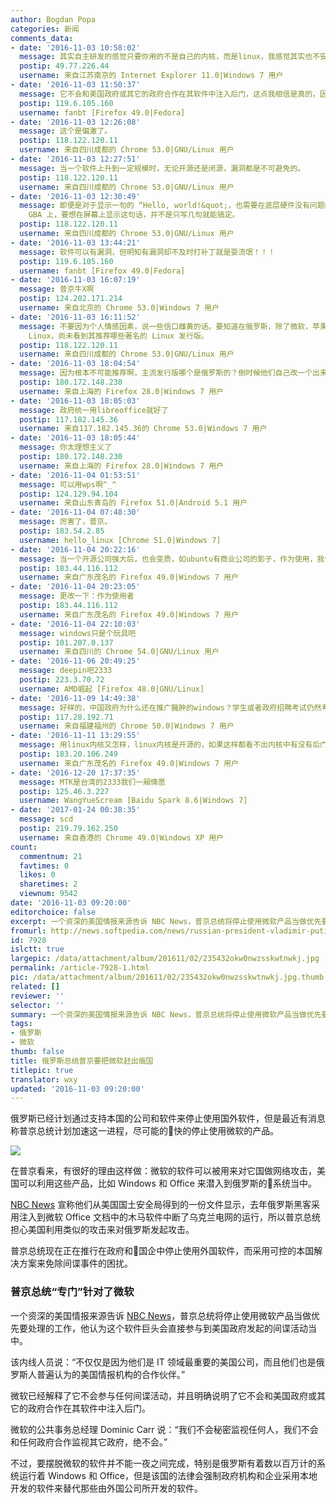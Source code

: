 ```yaml
---
author: Bogdan Popa
categories: 新闻
comments_data:
- date: '2016-11-03 10:58:02'
  message: 其实自主研发的感觉只要你用的不是自己的内核，而是linux，我感觉其实也不安全。说不定有后门没有被发现而已，其实什么都不安全
  postip: 49.77.226.44
  username: 来自江苏南京的 Internet Explorer 11.0|Windows 7 用户
- date: '2016-11-03 11:50:37'
  message: 它不会和美国政府或其它的政府合作在其软件中注入后门，这点我相信是真的，因为它根本就全身后门，哪还需要专门注入？
  postip: 119.6.105.160
  username: fanbt [Firefox 49.0|Fedora]
- date: '2016-11-03 12:26:08'
  message: 这个是偏激了。
  postip: 118.122.120.11
  username: 来自四川成都的 Chrome 53.0|GNU/Linux 用户
- date: '2016-11-03 12:27:51'
  message: 当一个软件上升到一定规模时，无论开源还是闭源，漏洞都是不可避免的。
  postip: 118.122.120.11
  username: 来自四川成都的 Chrome 53.0|GNU/Linux 用户
- date: '2016-11-03 12:30:49'
  message: 即便是对于显示一句的 “Hello, world!&quot;，也需要在底层硬件没有问题的情况下才能按预期执行。这还不说运行的平台，像当年任天堂的
    GBA 上，要想在屏幕上显示这句话，并不是只写几句就能搞定。
  postip: 118.122.120.11
  username: 来自四川成都的 Chrome 53.0|GNU/Linux 用户
- date: '2016-11-03 13:44:21'
  message: 软件可以有漏洞，但明知有漏洞却不及时打补丁就是耍流氓！！！
  postip: 119.6.105.160
  username: fanbt [Firefox 49.0|Fedora]
- date: '2016-11-03 16:07:19'
  message: 普京牛X啊
  postip: 124.202.171.214
  username: 来自北京的 Chrome 53.0|Windows 7 用户
- date: '2016-11-03 16:11:52'
  message: 不要因为个人情感因素，说一些信口雌黄的话。要知道在俄罗斯，除了微软，苹果，谷歌这些都是目标。另外就安卓这块来说，虽然谷歌市场份额大，但是安全方面，还是很糟糕。再多说一句，即便俄罗斯要强推
    Linux，尚未看到其推荐哪些著名的 Linux 发行版。
  postip: 118.122.120.11
  username: 来自四川成都的 Chrome 53.0|GNU/Linux 用户
- date: '2016-11-03 18:04:54'
  message: 因为根本不可能推荐啊，主流发行版哪个是俄罗斯的？倒时候他们自己改一个出来给政府用呀
  postip: 180.172.148.230
  username: 来自上海的 Firefox 28.0|Windows 7 用户
- date: '2016-11-03 18:05:03'
  message: 政府统一用libreoffice就好了
  postip: 117.182.145.36
  username: 来自117.182.145.36的 Chrome 53.0|Windows 7 用户
- date: '2016-11-03 18:05:44'
  message: 你太理想主义了
  postip: 180.172.148.230
  username: 来自上海的 Firefox 28.0|Windows 7 用户
- date: '2016-11-04 01:53:51'
  message: 可以用wps啊^_^
  postip: 124.129.94.104
  username: 来自山东青岛的 Firefox 51.0|Android 5.1 用户
- date: '2016-11-04 07:48:30'
  message: 厉害了，普京。
  postip: 183.54.2.85
  username: hello_linux [Chrome 51.0|Windows 7]
- date: '2016-11-04 20:22:16'
  message: 当一个开源公司强大后，也会变质，如ubuntu有商业公司的影子，作为使用，我们只能不断的将目前使用的系统、软件更改为使用人数少的系统和软件
  postip: 183.44.116.112
  username: 来自广东茂名的 Firefox 49.0|Windows 7 用户
- date: '2016-11-04 20:23:05'
  message: 更改一下：作为使用者
  postip: 183.44.116.112
  username: 来自广东茂名的 Firefox 49.0|Windows 7 用户
- date: '2016-11-04 22:10:03'
  message: windows只是个玩具吧
  postip: 101.207.0.137
  username: 来自四川的 Chrome 54.0|GNU/Linux 用户
- date: '2016-11-06 20:49:25'
  message: deepin吧2333
  postip: 223.3.70.72
  username: AMD崛起 [Firefox 48.0|GNU/Linux]
- date: '2016-11-09 14:49:38'
  message: 好样的，中国政府为什么还在推广臃肿的windows？学生或者政府招聘考试仍然考windows，中国真的造不出芯片吗？联发科不是中国的吗？
  postip: 117.28.192.71
  username: 来自福建福州的 Chrome 50.0|Windows 7 用户
- date: '2016-11-11 13:29:55'
  message: 用linux内核又怎样，linux内核是开源的，如果这样都看不出内核中有没有后门，那程序员不如s了算了
  postip: 183.20.106.249
  username: 来自广东茂名的 Firefox 49.0|Windows 7 用户
- date: '2016-12-20 17:37:35'
  message: MTK是台湾的2333我们一厢情愿
  postip: 125.46.3.227
  username: WangYueScream [Baidu Spark 8.6|Windows 7]
- date: '2017-01-24 00:38:35'
  message: scd
  postip: 219.79.162.250
  username: 来自香港的 Chrome 49.0|Windows XP 用户
count:
  commentnum: 21
  favtimes: 0
  likes: 0
  sharetimes: 2
  viewnum: 9542
date: '2016-11-03 09:20:00'
editorchoice: false
excerpt: 一个资深的美国情报来源告诉 NBC News，普京总统将停止使用微软产品当做优先要处理的工作，他认为这个软件巨头会直接参与到美国政府发起的间谍活动当中。
fromurl: http://news.softpedia.com/news/russian-president-vladimir-putin-wants-microsoft-out-of-the-country-509902.shtml
id: 7928
islctt: true
largepic: /data/attachment/album/201611/02/235432okw0nwzsskwtnwkj.jpg
permalink: /article-7928-1.html
pic: /data/attachment/album/201611/02/235432okw0nwzsskwtnwkj.jpg.thumb.jpg
related: []
reviewer: ''
selector: ''
summary: 一个资深的美国情报来源告诉 NBC News，普京总统将停止使用微软产品当做优先要处理的工作，他认为这个软件巨头会直接参与到美国政府发起的间谍活动当中。
tags:
- 俄罗斯
- 微软
thumb: false
title: 俄罗斯总统普京要把微软赶出俄国
titlepic: true
translator: wxy
updated: '2016-11-03 09:20:00'
---
```


俄罗斯已经计划通过支持本国的公司和软件来停止使用国外软件，但是最近有消息称普京总统计划加速这一进程，尽可能的快的停止使用微软的产品。


![](/data/attachment/album/201611/02/235432okw0nwzsskwtnwkj.jpg)


在普京看来，有很好的理由这样做：微软的软件可以被用来对它国做网络攻击，美国可以利用这些产品，比如 Windows 和 Office 来潜入到俄罗斯的系统当中。


[NBC News](http://www.nbcnews.com/nightly-news/video/exclusive-putin-targeting-microsoft-in-effort-to-nationalize-internet-798636099746?) 宣称他们从美国国土安全局得到的一份文件显示，去年俄罗斯黑客采用注入到微软 Office 文档中的木马软件中断了乌克兰电网的运行，所以普京总统担心美国利用类似的攻击来对俄罗斯发起攻击。


普京总统现在正在推行在政府和国企中停止使用外国软件，而采用可控的本国解决方案来免除间谍事件的困扰。


### 普京总统“专门”针对了微软


一个资深的美国情报来源告诉 [NBC News](http://www.nbcnews.com/nightly-news/video/exclusive-putin-targeting-microsoft-in-effort-to-nationalize-internet-798636099746?)，普京总统将停止使用微软产品当做优先要处理的工作，他认为这个软件巨头会直接参与到美国政府发起的间谍活动当中。


该内线人员说：“不仅仅是因为他们是 IT 领域最重要的美国公司，而且他们也是俄罗斯人普遍认为的美国情报机构的合作伙伴。”


微软已经解释了它不会参与任何间谍活动，并且明确说明了它不会和美国政府或其它的政府合作在其软件中注入后门。


微软的公共事务总经理 Dominic Carr 说：“我们不会秘密监视任何人，我们不会和任何政府合作监视其它政府，绝不会。”


不过，要摆脱微软的软件并不能一夜之间完成，特别是俄罗斯有着数以百万计的系统运行着 Windows 和 Office，但是该国的法律会强制政府机构和企业采用本地开发的软件来替代那些由外国公司所开发的软件。